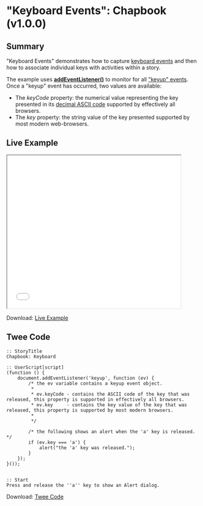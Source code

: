 # "Keyboard Events": Chapbook (v1.0.0)

## Summary

"Keyboard Events" demonstrates how to capture [keyboard events](https://developer.mozilla.org/en-US/docs/Web/API/KeyboardEvent) and then how to associate individual keys with activities within a story.

The example uses **[addEventListener()](https://developer.mozilla.org/en-US/docs/Web/API/EventTarget/addEventListener)** to monitor for all ["keyup" events](https://developer.mozilla.org/en-US/docs/Web/Events/keyup). Once a "keyup" event has occurred, two values are available:

* The *keyCode* property: the numerical value representing the key presented in its [decimal ASCII code](http://www.asciichart.com/) supported by effectively all browsers.
* The *key* property: the string value of the key presented supported by most modern web-browsers.

## Live Example

<section>
<iframe src="chapbook_keyboard_example.html" height=400 width=90%></iframe>

Download: <a href="chapbook_keyboard_example.html" target="_blank">Live Example</a>
</section>

## Twee Code

```twee
:: StoryTitle
Chapbook: Keyboard

:: UserScript[script]
(function () {
	document.addEventListener('keyup', function (ev) {
		/* the ev variable contains a keyup event object.
		 *
		 * ev.keyCode - contains the ASCII code of the key that was released, this property is supported in effectively all browsers.
		 * ev.key     - contains the key value of the key that was released, this property is supported by most modern browsers.
		 *
		 */

		/* the following shows an alert when the 'a' key is released. */
		if (ev.key === 'a') {
			alert("the 'a' key was released.");
		}
	});
}());


:: Start
Press and release the ''a'' key to show an Alert dialog.

```

Download: <a href="chapbook_keyboard_twee.txt" target="_blank">Twee Code</a>
